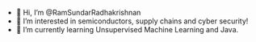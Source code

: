 - 👋 Hi, I’m @RamSundarRadhakrishnan
- 👀 I’m interested in semiconductors, supply chains and cyber security!
- 🌱 I’m currently learning Unsupervised Machine Learning and Java.

<!---
RamSundarRadhakrishnan/RamSundarRadhakrishnan is a ✨ special ✨ repository because its `README.md` (this file) appears on your GitHub profile.
You can click the Preview link to take a look at your changes.
--->
